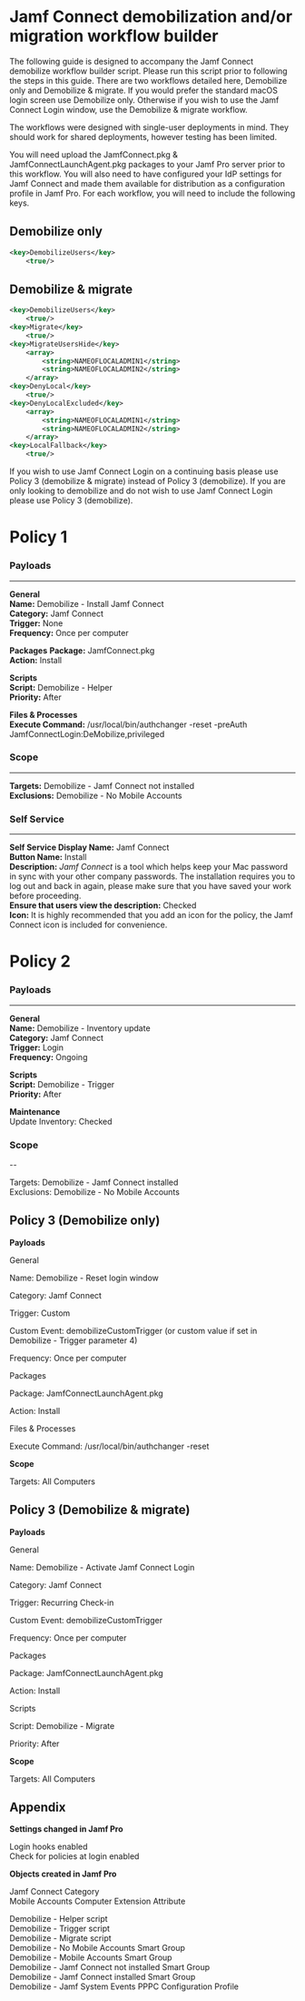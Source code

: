 <h1>Jamf Connect demobilization and/or migration workflow builder</h1>

The following guide is designed to accompany the Jamf Connect demobilize workflow builder script. Please run this script prior to following the steps in this guide. There are two workflows detailed here, Demobilize only and Demobilize & migrate. If you would prefer the standard macOS login screen use Demobilize only. Otherwise if you wish to use the Jamf Connect Login window, use the Demobilize & migrate workflow.

The workflows were designed with single-user deployments in mind. They should work for shared deployments, however testing has been limited.

You will need upload the JamfConnect.pkg & JamfConnectLaunchAgent.pkg packages to your Jamf Pro server prior to this workflow. You will also need to have configured your IdP settings for Jamf Connect and made them available for distribution as a configuration profile in Jamf Pro. For each workflow, you will need to include the following keys.

<h2>Demobilize only</h2>

```xml
<key>DemobilizeUsers</key>
	<true/>
```

<h2>Demobilize & migrate</h2>

```xml
<key>DemobilizeUsers</key>
	<true/>
<key>Migrate</key>
	<true/>
<key>MigrateUsersHide</key>
	<array>
		<string>NAMEOFLOCALADMIN1</string>
		<string>NAMEOFLOCALADMIN2</string>
	</array>
<key>DenyLocal</key>
	<true/>
<key>DenyLocalExcluded</key>
	<array>
		<string>NAMEOFLOCALADMIN1</string>
		<string>NAMEOFLOCALADMIN2</string>
	</array>
<key>LocalFallback</key>
	<true/>
```

If you wish to use Jamf Connect Login on a continuing basis please use Policy 3 (demobilize & migrate) instead of Policy 3 (demobilize). If you are only looking to demobilize and do not wish to use Jamf Connect Login please use Policy 3 (demobilize).


<h1>Policy 1</h1>

<h3>Payloads</h3>

---

**General**<br />
**Name:** Demobilize - Install Jamf Connect<br />
**Category:** Jamf Connect<br />
**Trigger:** None<br />
**Frequency:** Once per computer

**Packages**
**Package:** JamfConnect.pkg<br />
**Action:** Install

**Scripts**<br />
**Script:** Demobilize - Helper<br />
**Priority:** After

**Files & Processes**<br />
**Execute Command:** /usr/local/bin/authchanger -reset -preAuth JamfConnectLogin:DeMobilize,privileged

<h3>Scope</h3>

---

**Targets:** Demobilize - Jamf Connect not installed<br />
**Exclusions:** Demobilize - No Mobile Accounts

<h3>Self Service</h3>

---

**Self Service Display Name:** Jamf Connect<br />
**Button Name:** Install<br />
**Description:** *Jamf Connect* is a tool which helps keep your Mac password in sync with your other company passwords. The installation requires you to log out and back in again, please make sure that you have saved your work before proceeding.<br />
**Ensure that users view the description:** Checked<br />
**Icon:** It is highly recommended that you add an icon for the policy, the Jamf Connect icon is included for convenience.

<h1>Policy 2</h1>

<h3>Payloads</h3>

---

**General**<br />
**Name:** Demobilize - Inventory update<br />
**Category:** Jamf Connect<br />
**Trigger:** Login<br />
**Frequency:** Ongoing

**Scripts**<br />
**Script:** Demobilize - Trigger<br />
**Priority:** After<br />

**Maintenance**<br />
Update Inventory: Checked

<h3>Scope</h3>

--

Targets: Demobilize - Jamf Connect installed<br />
Exclusions: Demobilize - No Mobile Accounts


<h2>Policy 3 (Demobilize only)</h2>

**Payloads**

General

Name: Demobilize - Reset login window

Category: Jamf Connect

Trigger: Custom

Custom Event: demobilizeCustomTrigger (or custom value if set in Demobilize - Trigger parameter 4)

Frequency: Once per computer

Packages

Package: JamfConnectLaunchAgent.pkg

Action: Install

Files & Processes

Execute Command: /usr/local/bin/authchanger -reset

**Scope**

Targets: All Computers


<h2>Policy 3 (Demobilize & migrate)</h2>

**Payloads**

General

Name: Demobilize - Activate Jamf Connect Login

Category: Jamf Connect

Trigger: Recurring Check-in

Custom Event: demobilizeCustomTrigger

Frequency: Once per computer

Packages

Package: JamfConnectLaunchAgent.pkg

Action: Install

Scripts

Script: Demobilize - Migrate

Priority: After

**Scope**

Targets: All Computers


<h2>Appendix</h2>

**Settings changed in Jamf Pro**

Login hooks enabled<br />
Check for policies at login enabled

**Objects created in Jamf Pro**

Jamf Connect Category<br />
Mobile Accounts Computer Extension Attribute

Demobilize - Helper script<br />
Demobilize - Trigger script<br />
Demobilize - Migrate script<br />
Demobilize - No Mobile Accounts Smart Group<br />
Demobilize - Mobile Accounts Smart Group<br />
Demobilize - Jamf Connect not installed Smart Group<br />
Demobilize - Jamf Connect installed Smart Group<br />
Demobilize - Jamf System Events PPPC Configuration Profile<br />